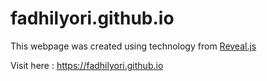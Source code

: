 # fadhilyori.github.io

This webpage was created using technology from [Reveal.js]

[Reveal.js]: https://github.com/hakimel/reveal.js/

Visit here : https://fadhilyori.github.io